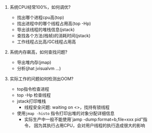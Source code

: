 1. 系统CPU经常100%，如何调优?
    - 找出哪个进程cpu高(top)
    - 找出进程中的哪个线程占用高(top -Hp)
    - 导出该线程的堆栈信息(jstack)
    - 查找各个方法(栈帧)的消耗时间(jstack)
    - 工作线程占比高/GC线程占用高
    
2. 系统内存飙高，如何查找问题?
    - 导出堆内存(jmap)
    - 分析(jhat jvisualvm ...)
    
3. 实际工作的问题如何检测出OOM?
    - top指令检查进程
    - top -Hp 检查线程
    - jstack打印堆栈
        - 线程安全问题: waiting on <>，找持有锁线程
    - 使用`jmap -histo` 指令打印出堆的对象分配详细信息
        - 实际生产中一般不能使用`jamp -dump:format=b,file=xxx pid"指令，
        因为其执行占用CPU，会对用户线程的执行造成很大的影响